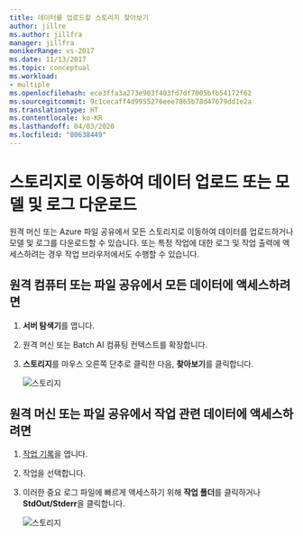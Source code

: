 ```yaml
---
title: 데이터를 업로드할 스토리지 찾아보기
author: jillre
ms.author: jillfra
manager: jillfra
monikerRange: vs-2017
ms.date: 11/13/2017
ms.topic: conceptual
ms.workload:
- multiple
ms.openlocfilehash: ece3ffa3a273e903f403fd7df7005bfb54172f62
ms.sourcegitcommit: 9c1cecaff4d9955276eee7865b78d47679dd1e2a
ms.translationtype: HT
ms.contentlocale: ko-KR
ms.lasthandoff: 04/03/2020
ms.locfileid: "80638449"
---
```

# <a name="browse-storage-to-upload-data-or-download-models-and-logs"></a>스토리지로 이동하여 데이터 업로드 또는 모델 및 로그 다운로드

원격 머신 또는 Azure 파일 공유에서 모든 스토리지로 이동하여 데이터를 업로드하거나 모델 및 로그를 다운로드할 수 있습니다. 또는 특정 작업에 대한 로그 및 작업 출력에 액세스하려는 경우 작업 브라우저에서도 수행할 수 있습니다.

## <a name="to-access-all-data-on-the-remote-machine-or-file-share"></a>원격 컴퓨터 또는 파일 공유에서 모든 데이터에 액세스하려면

1. **서버 탐색기**를 엽니다.
2. 원격 머신 또는 Batch AI 컴퓨팅 컨텍스트를 확장합니다.
3. **스토리지**를 마우스 오른쪽 단추로 클릭한 다음, **찾아보기**를 클릭합니다.

    ![스토리지](media/manage-storage/browse-storage.png)

## <a name="to-access-job-specific-data-on-the-remote-machine-or-file-share"></a>원격 머신 또는 파일 공유에서 작업 관련 데이터에 액세스하려면

1. [작업 기록](job-details.md)을 엽니다.
2. 작업을 선택합니다.
3. 이러한 중요 로그 파일에 빠르게 액세스하기 위해 **작업 폴더**를 클릭하거나 **StdOut/Stderr**을 클릭합니다.

    ![스토리지](media/manage-storage/job-workingfolder.png)
